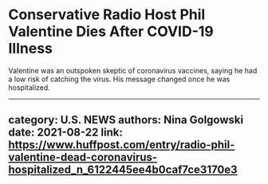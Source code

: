 # Conservative Radio Host Phil Valentine Dies After COVID-19 Illness

Valentine was an outspoken skeptic of coronavirus vaccines, saying he had a low risk of catching the virus. His message changed once he was hospitalized.

---
category: U.S. NEWS
authors: Nina Golgowski
date: 2021-08-22
link: https://www.huffpost.com/entry/radio-phil-valentine-dead-coronavirus-hospitalized_n_6122445ee4b0caf7ce3170e3
---
